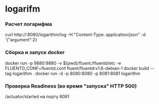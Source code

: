 # logarifm

### Расчет логарифма
curl http://<ip>:8080/logarithm/log -H "Content-Type: application/json" -d '{"argument":2}

### Сборка и запуск docker
docker run -p 9880:9880 -v $(pwd)/fluent:/fluentd/etc -e FLUENTD_CONF=fluentd.conf fluent/fluentd:v1.6-debian-1
docker build --tag logarithm .
docker run -d -p 8080:8080 -p 8081:8081 logarithm

### Проверка Readiness (во время "запуска" HTTP 500)
/actuator/started на порту 8081





